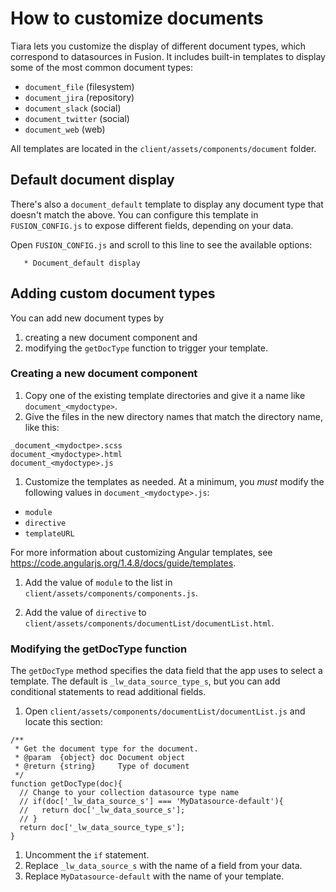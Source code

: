 # How to customize documents

Tiara lets you customize the display of different document types, which correspond to datasources in Fusion.  It includes built-in templates to display some of the most common document types:

- `document_file` (filesystem)
- `document_jira` (repository)
- `document_slack` (social)
- `document_twitter` (social)
- `document_web` (web)

All templates are located in the ```client/assets/components/document``` folder.

## Default document display

There's also a `document_default` template to display any document type that doesn't match the above.  You can configure this template in `FUSION_CONFIG.js` to expose different fields, depending on your data.  

Open `FUSION_CONFIG.js` and scroll to this line to see the available options:

```
   * Document_default display
```

## Adding custom document types

You can add new document types by

1. creating a new document component and
2. modifying the `getDocType` function to trigger your template.

### Creating a new document component
1. Copy one of the existing template directories and give it a name like `document_<mydoctype>`.
1. Give the files in the new directory names that match the directory name, like this:

  ```
  _document_<mydoctpe>.scss
  document_<mydoctype>.html
  document_<mydoctype>.js
  ```

1. Customize the templates as needed.
  At a minimum, you _must_ modify the following values in `document_<mydoctype>.js`:

  * `module`
  * `directive`
  * `templateURL`

  For more information about customizing Angular templates, see https://code.angularjs.org/1.4.8/docs/guide/templates.

1. Add the value of `module` to the list in ```client/assets/components/components.js```.

1. Add the value of `directive` to ```client/assets/components/documentList/documentList.html```.

### Modifying the getDocType function

The `getDocType` method specifies the data field that the app uses to select a template.  The default is `_lw_data_source_type_s`, but you can add conditional statements to read additional fields.

1. Open ```client/assets/components/documentList/documentList.js``` and locate this section:

  ```
  /**
   * Get the document type for the document.
   * @param  {object} doc Document object
   * @return {string}     Type of document
   */
  function getDocType(doc){
    // Change to your collection datasource type name
    // if(doc['_lw_data_source_s'] === 'MyDatasource-default'){
    //   return doc['_lw_data_source_s'];
    // }
    return doc['_lw_data_source_type_s'];
  }
  ```
1. Uncomment the `if` statement.
1. Replace `_lw_data_source_s` with the name of a field from your data.
1. Replace `MyDatasource-default` with the name of your template.
